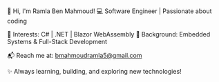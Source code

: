 👋 Hi, I'm Ramla Ben Mahmoud!
💻 Software Engineer | Passionate about coding

🚀 Interests: C# | .NET | Blazor WebAssembly
🔧 Background: Embedded Systems & Full-Stack Development

📬 Reach me at: bmahmoudramla5@gmail.com

✨ Always learning, building, and exploring new technologies!
